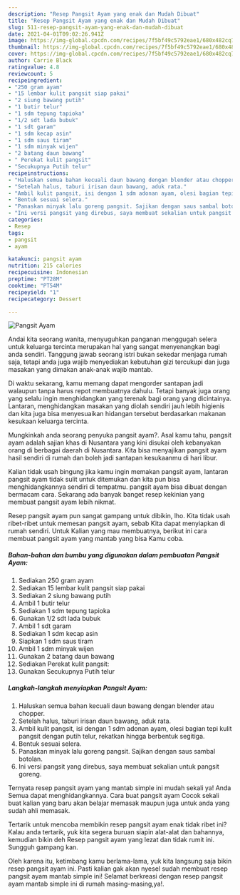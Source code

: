 ```yaml
---
description: "Resep Pangsit Ayam yang enak dan Mudah Dibuat"
title: "Resep Pangsit Ayam yang enak dan Mudah Dibuat"
slug: 511-resep-pangsit-ayam-yang-enak-dan-mudah-dibuat
date: 2021-04-01T09:02:26.941Z
image: https://img-global.cpcdn.com/recipes/7f5bf49c5792eae1/680x482cq70/pangsit-ayam-foto-resep-utama.jpg
thumbnail: https://img-global.cpcdn.com/recipes/7f5bf49c5792eae1/680x482cq70/pangsit-ayam-foto-resep-utama.jpg
cover: https://img-global.cpcdn.com/recipes/7f5bf49c5792eae1/680x482cq70/pangsit-ayam-foto-resep-utama.jpg
author: Carrie Black
ratingvalue: 4.8
reviewcount: 5
recipeingredient:
- "250 gram ayam"
- "15 lembar kulit pangsit siap pakai"
- "2 siung bawang putih"
- "1 butir telur"
- "1 sdm tepung tapioka"
- "1/2 sdt lada bubuk"
- "1 sdt garam"
- "1 sdm kecap asin"
- "1 sdm saus tiram"
- "1 sdm minyak wijen"
- "2 batang daun bawang"
- " Perekat kulit pangsit"
- "Secukupnya Putih telur"
recipeinstructions:
- "Haluskan semua bahan kecuali daun bawang dengan blender atau chopper."
- "Setelah halus, taburi irisan daun bawang, aduk rata."
- "Ambil kulit pangsit, isi dengan 1 sdm adonan ayam, olesi bagian tepi kulit pangsit dengan putih telur, rekatkan hingga berbentuk segitiga."
- "Bentuk sesuai selera."
- "Panaskan minyak lalu goreng pangsit. Sajikan dengan saus sambal botolan."
- "Ini versi pangsit yang direbus, saya membuat sekalian untuk pangsit goreng."
categories:
- Resep
tags:
- pangsit
- ayam

katakunci: pangsit ayam 
nutrition: 215 calories
recipecuisine: Indonesian
preptime: "PT28M"
cooktime: "PT54M"
recipeyield: "1"
recipecategory: Dessert

---
```



![Pangsit Ayam](https://img-global.cpcdn.com/recipes/7f5bf49c5792eae1/680x482cq70/pangsit-ayam-foto-resep-utama.jpg)

Andai kita seorang wanita, menyuguhkan panganan menggugah selera untuk keluarga tercinta merupakan hal yang sangat menyenangkan bagi anda sendiri. Tanggung jawab seorang istri bukan sekedar menjaga rumah saja, tetapi anda juga wajib menyediakan kebutuhan gizi tercukupi dan juga masakan yang dimakan anak-anak wajib mantab.

Di waktu  sekarang, kamu memang dapat mengorder santapan jadi walaupun tanpa harus repot membuatnya dahulu. Tetapi banyak juga orang yang selalu ingin menghidangkan yang terenak bagi orang yang dicintainya. Lantaran, menghidangkan masakan yang diolah sendiri jauh lebih higienis dan kita juga bisa menyesuaikan hidangan tersebut berdasarkan makanan kesukaan keluarga tercinta. 



Mungkinkah anda seorang penyuka pangsit ayam?. Asal kamu tahu, pangsit ayam adalah sajian khas di Nusantara yang kini disukai oleh kebanyakan orang di berbagai daerah di Nusantara. Kita bisa menyajikan pangsit ayam hasil sendiri di rumah dan boleh jadi santapan kesukaanmu di hari libur.

Kalian tidak usah bingung jika kamu ingin memakan pangsit ayam, lantaran pangsit ayam tidak sulit untuk ditemukan dan kita pun bisa menghidangkannya sendiri di tempatmu. pangsit ayam bisa dibuat dengan bermacam cara. Sekarang ada banyak banget resep kekinian yang membuat pangsit ayam lebih nikmat.

Resep pangsit ayam pun sangat gampang untuk dibikin, lho. Kita tidak usah ribet-ribet untuk memesan pangsit ayam, sebab Kita dapat menyiapkan di rumah sendiri. Untuk Kalian yang mau membuatnya, berikut ini cara membuat pangsit ayam yang mantab yang bisa Kamu coba.

<!--inarticleads1-->

##### Bahan-bahan dan bumbu yang digunakan dalam pembuatan Pangsit Ayam:

1. Sediakan 250 gram ayam
1. Sediakan 15 lembar kulit pangsit siap pakai
1. Sediakan 2 siung bawang putih
1. Ambil 1 butir telur
1. Sediakan 1 sdm tepung tapioka
1. Gunakan 1/2 sdt lada bubuk
1. Ambil 1 sdt garam
1. Sediakan 1 sdm kecap asin
1. Siapkan 1 sdm saus tiram
1. Ambil 1 sdm minyak wijen
1. Gunakan 2 batang daun bawang
1. Sediakan  Perekat kulit pangsit:
1. Gunakan Secukupnya Putih telur




<!--inarticleads2-->

##### Langkah-langkah menyiapkan Pangsit Ayam:

1. Haluskan semua bahan kecuali daun bawang dengan blender atau chopper.
1. Setelah halus, taburi irisan daun bawang, aduk rata.
1. Ambil kulit pangsit, isi dengan 1 sdm adonan ayam, olesi bagian tepi kulit pangsit dengan putih telur, rekatkan hingga berbentuk segitiga.
1. Bentuk sesuai selera.
1. Panaskan minyak lalu goreng pangsit. Sajikan dengan saus sambal botolan.
1. Ini versi pangsit yang direbus, saya membuat sekalian untuk pangsit goreng.




Ternyata resep pangsit ayam yang mantab simple ini mudah sekali ya! Anda Semua dapat menghidangkannya. Cara buat pangsit ayam Cocok sekali buat kalian yang baru akan belajar memasak maupun juga untuk anda yang sudah ahli memasak.

Tertarik untuk mencoba membikin resep pangsit ayam enak tidak ribet ini? Kalau anda tertarik, yuk kita segera buruan siapin alat-alat dan bahannya, kemudian bikin deh Resep pangsit ayam yang lezat dan tidak rumit ini. Sungguh gampang kan. 

Oleh karena itu, ketimbang kamu berlama-lama, yuk kita langsung saja bikin resep pangsit ayam ini. Pasti kalian gak akan nyesel sudah membuat resep pangsit ayam mantab simple ini! Selamat berkreasi dengan resep pangsit ayam mantab simple ini di rumah masing-masing,ya!.

